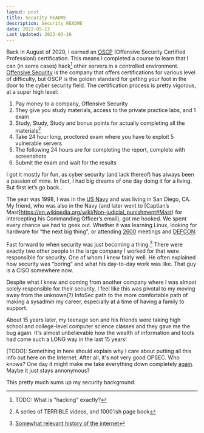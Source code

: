 ```yaml
---
layout: post
title: Security README
description: Security README
date: 2022-05-12
Last Updated: 2023-03-26
---
```


Back in August of 2020, I earned an [OSCP](https://www.offensive-security.com/pwk-oscp/) (Offensive Security Certified Professionl) certification.  This means I completed a course to learn that I can (in some cases) hack[^1] other servers in a controlled environment.  [Offensive Security](https://www.offensive-security.com/) is the company that offers certifications for various level of difficulty, but OSCP is the golden standard for getting your foot in the door to the cyber security field.  The certification process is pretty vigorous, at a super high level:

1. Pay money to a company, Offensive Security
2. They give you study materials, access to the private practice labs, and 1 exam 
3. Study, Study, Study and bonus points for actually completing all the materials[^2]
4. Take 24 hour long, proctored exam where you have to exploit 5 vulnerable servers
5. The following 24 hours are for completing the report, complete with screenshots
6. Submit the exam and wait for the results 

I got it mostly for fun, as cyber security (and lack thereof) has always been a passion of mine.  In fact, I had big dreams of one day doing it for a living.  But first let’s go back..

The year was 1998, I was in the [US Navy](/life/in-the-navy/) and was living in San Diego, CA.  My friend, who was also in the Navy (and later went to [Captian’s Mast]https://en.wikipedia.org/wiki/Non-judicial_punishment#Mast) for intercepting his Commanding Officer’s email), got me hooked.  We spent every chance we had to geek out.  Whether it was learning Linux, looking for hardware for “the next big thing", or attending [2600](https://2600.com/) meetings and [DEFCON](https://www.defcon.org).

Fast forward to when security was just becoming a thing.[^3]  There were exactly two other people in the large company I worked for that were responsible for security.  One of whom I knew fairly well. He often explained how security was “boring” and what his day-to-day work was like.  That guy is a CISO somewhere now.  

Despite what I knew and coming from another company where I was almost solely responsible for their security, I feel like this was pivotal to my moving away from the unknown(?) InfoSec path to the more comfortable path of making a sysadmin my career, especially at a time of having a family to support.

About 15 years later, my teenage son and his friends were taking high school and college-level computer science classes and they gave me the bug again. It's almost unbelievable how the wealth of information and tools had come such a LONG way in the last 15 years!

[TODO]: Something in here should explain why I care about putting all this info out here on the Internet.  After all, it's not very good OPSEC.  Who knows? One day it might make me take everything down completely [again](/tech/code/how-my-site-works/).  Maybe it just stays annonymous?

This pretty much sums up my security background.  

[^1]: TODO: What is "hacking" exactly?
[^2]: A series of TERRIBLE videos, and 1000'ish page book
[^3]: [Somewhat relevant history of the internet](../musings/history-of-infosec-and-www.md)